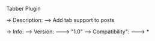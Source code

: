 Tabber Plugin

-> Description:
--> Add tab support to posts

-> Info:
--> Version:
---> "1.0"
--> Compatibility":
---> *
